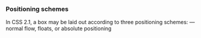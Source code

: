 ### Positioning schemes

In CSS 2.1, a box may be laid out according to three positioning schemes:
    — normal flow, floats, or absolute positioning